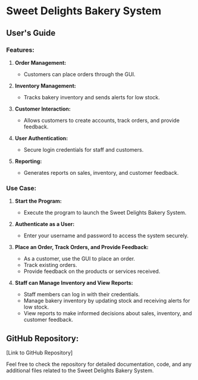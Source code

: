 # Sweet Delights Bakery System

## User's Guide

### Features:

1. **Order Management:**
   - Customers can place orders through the GUI.

2. **Inventory Management:**
   - Tracks bakery inventory and sends alerts for low stock.

3. **Customer Interaction:**
   - Allows customers to create accounts, track orders, and provide feedback.

4. **User Authentication:**
   - Secure login credentials for staff and customers.

5. **Reporting:**
   - Generates reports on sales, inventory, and customer feedback.

### Use Case:

1. **Start the Program:**
   - Execute the program to launch the Sweet Delights Bakery System.

2. **Authenticate as a User:**
   - Enter your username and password to access the system securely.

3. **Place an Order, Track Orders, and Provide Feedback:**
   - As a customer, use the GUI to place an order.
   - Track existing orders.
   - Provide feedback on the products or services received.

4. **Staff can Manage Inventory and View Reports:**
   - Staff members can log in with their credentials.
   - Manage bakery inventory by updating stock and receiving alerts for low stock.
   - View reports to make informed decisions about sales, inventory, and customer feedback.

## GitHub Repository:

[Link to GitHub Repository]

Feel free to check the repository for detailed documentation, code, and any additional files related to the Sweet Delights Bakery System.
